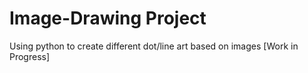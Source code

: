 # Image-Drawing Project
Using python to create different dot/line art based on images
[Work in Progress]